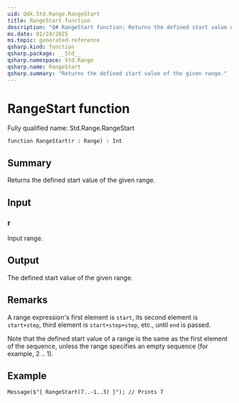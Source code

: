 ```yaml
---
uid: Qdk.Std.Range.RangeStart
title: RangeStart function
description: "Q# RangeStart function: Returns the defined start value of the given range."
ms.date: 01/24/2025
ms.topic: generated-reference
qsharp.kind: function
qsharp.package: __Std__
qsharp.namespace: Std.Range
qsharp.name: RangeStart
qsharp.summary: "Returns the defined start value of the given range."
---
```


# RangeStart function

Fully qualified name: Std.Range.RangeStart

```qsharp
function RangeStart(r : Range) : Int
```

## Summary
Returns the defined start value of the given range.

## Input
### r
Input range.

## Output
The defined start value of the given range.

## Remarks
A range expression's first element is `start`,
its second element is `start+step`, third element is `start+step+step`, etc.,
until `end` is passed.

Note that the defined start value of a range is the same as the first element of the sequence,
unless the range specifies an empty sequence (for example, 2 .. 1).

## Example
```qsharp
Message($"{ RangeStart(7..-1..3) }"); // Prints 7
```
